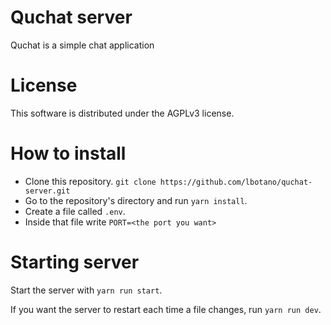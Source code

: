 # Quchat server

Quchat is a simple chat application

# License

This software is distributed under the AGPLv3 license.

# How to install

* Clone this repository. `git clone https://github.com/lbotano/quchat-server.git`
* Go to the repository's directory and run `yarn install`.
* Create a file called `.env`.
* Inside that file write `PORT=<the port you want>`

# Starting server
Start the server with `yarn run start`.

If you want the server to restart each time a file changes, run `yarn run dev`.

